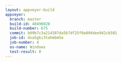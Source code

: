 ```yaml
---
layout: appveyor-build
appveyor:
  branch: master
  build-id: 48496028
  build-number: 675
  commit: b09b7c3a214387da5b7df25f0a094dee942cb501
  job-id: dxa5gki3tahmbm5e
  job-number: 4
  os-name: Windows
  test-result: 0
---
```

